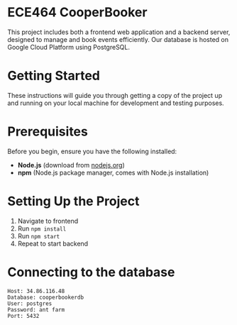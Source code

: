 # ECE464 CooperBooker

This project includes both a frontend web application and a backend server, designed to manage and book events efficiently. Our database is hosted on Google Cloud Platform using PostgreSQL.

# Getting Started

These instructions will guide you through getting a copy of the project up and running on your local machine for development and testing purposes.

# Prerequisites

Before you begin, ensure you have the following installed:
- **Node.js** (download from [nodejs.org](https://nodejs.org/))
- **npm** (Node.js package manager, comes with Node.js installation)

# Setting Up the Project
1. Navigate to frontend
2. Run `npm install`
3. Run `npm start`
4. Repeat to start backend

# Connecting to the database 
```
Host: 34.86.116.48
Database: cooperbookerdb
User: postgres
Password: ant farm
Port: 5432

